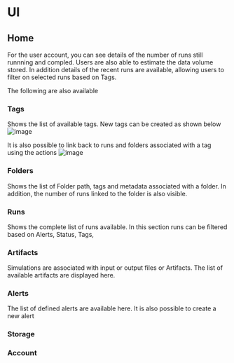 # UI

## Home

For the user account, you can see details of the number of runs still runnning and compled. Users are also able to estimate the data volume stored.
In addition details of the recent runs are available, allowing users to filter on selected runs based on Tags.

The following are also available

### Tags

Shows the list of available tags. New tags can be created as shown below
![image](https://github.com/simvue-io/docs/assets/95077500/1cf75c49-630a-4f83-9452-f0c117bf043a)

It is also possible to link back to runs and folders associated with a tag using the actions
![image](https://github.com/simvue-io/docs/assets/95077500/c56d9af4-2d8f-4512-bc53-3c1894c52880)


### Folders

Shows the list of Folder path, tags and metadata associated with a folder. In addition, the number of runs linked to the folder
is also visible. 


### Runs

Shows the complete list of runs available. In this section runs can be filtered based on Alerts, Status, Tags, 

### Artifacts

Simulations are associated with input or output files or Artifacts. The list of available artifacts are displayed here.

### Alerts

The list of defined alerts are available here. It is also possible to create a new alert 

### Storage


### Account
